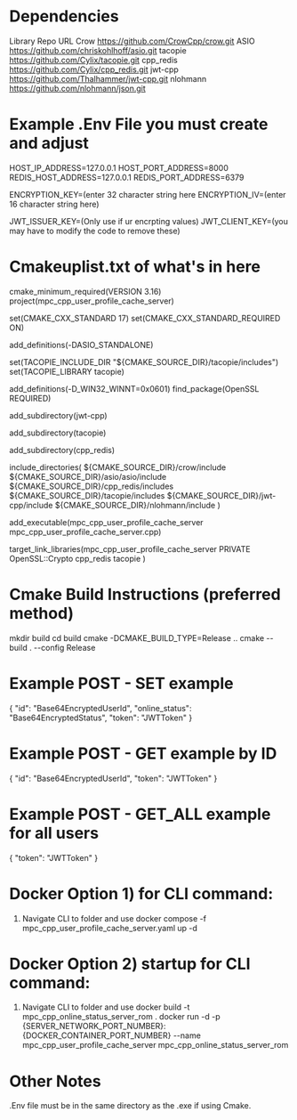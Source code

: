 # Dependencies
Library	Repo URL
Crow	https://github.com/CrowCpp/crow.git
ASIO	https://github.com/chriskohlhoff/asio.git
tacopie	https://github.com/Cylix/tacopie.git
cpp_redis	https://github.com/Cylix/cpp_redis.git
jwt-cpp	https://github.com/Thalhammer/jwt-cpp.git
nlohmann	https://github.com/nlohmann/json.git


# Example .Env File you must create and adjust
HOST_IP_ADDRESS=127.0.0.1
HOST_PORT_ADDRESS=8000
REDIS_HOST_ADDRESS=127.0.0.1
REDIS_PORT_ADDRESS=6379

ENCRYPTION_KEY=(enter 32 character string here
ENCRYPTION_IV=(enter 16 character string here)

JWT_ISSUER_KEY=(Only use if ur encrpting values)
JWT_CLIENT_KEY=(you may have to modify the code to remove these)

# Cmakeuplist.txt of what's in here
cmake_minimum_required(VERSION 3.16)
project(mpc_cpp_user_profile_cache_server)

set(CMAKE_CXX_STANDARD 17)
set(CMAKE_CXX_STANDARD_REQUIRED ON)


add_definitions(-DASIO_STANDALONE)

set(TACOPIE_INCLUDE_DIR "${CMAKE_SOURCE_DIR}/tacopie/includes")
set(TACOPIE_LIBRARY tacopie)

add_definitions(-D_WIN32_WINNT=0x0601)
find_package(OpenSSL REQUIRED)


add_subdirectory(jwt-cpp)

add_subdirectory(tacopie)

add_subdirectory(cpp_redis)

include_directories(
    ${CMAKE_SOURCE_DIR}/crow/include
    ${CMAKE_SOURCE_DIR}/asio/asio/include
    ${CMAKE_SOURCE_DIR}/cpp_redis/includes
    ${CMAKE_SOURCE_DIR}/tacopie/includes
    ${CMAKE_SOURCE_DIR}/jwt-cpp/include
    ${CMAKE_SOURCE_DIR}/nlohmann/include
)

add_executable(mpc_cpp_user_profile_cache_server mpc_cpp_user_profile_cache_server.cpp)

target_link_libraries(mpc_cpp_user_profile_cache_server
    PRIVATE 
    OpenSSL::Crypto
    cpp_redis
    tacopie
)


# Cmake Build Instructions (preferred method)
mkdir build
cd build
cmake -DCMAKE_BUILD_TYPE=Release ..
cmake --build . --config Release

# Example POST - SET example

{
  "id": "Base64EncryptedUserId",
  "online_status": "Base64EncryptedStatus",
  "token": "JWTToken"
}

# Example POST - GET example by ID
{
  "id": "Base64EncryptedUserId",
  "token": "JWTToken"
}

# Example POST - GET_ALL example for all users
{
  "token": "JWTToken"
}

# Docker Option 1) for CLI command:
1) Navigate CLI to folder and use
docker compose -f mpc_cpp_user_profile_cache_server.yaml up -d

# Docker Option 2) startup for CLI command:
1) Navigate CLI to folder and use
docker build -t mpc_cpp_online_status_server_rom .
docker run -d -p {SERVER_NETWORK_PORT_NUMBER}:{DOCKER_CONTAINER_PORT_NUMBER} --name mpc_cpp_user_profile_cache_server mpc_cpp_online_status_server_rom

# Other Notes
.Env file must be in the same directory as the .exe if using Cmake.
